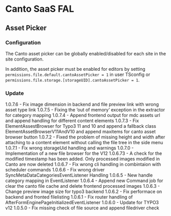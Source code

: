 # Canto SaaS FAL

## Asset Picker

### Configuration

The Canto asset picker can be globally enabled/disabled for each site
in the site configuration.

In addition, the asset picker must be enabled for editors
by setting `permissions.file.default.cantoAssetPicker = 1` in user TSconfig
or `permissions.file.storage.[storageUID].cantoAssetPicker = 1`.


### Update

1.0.7.6 - Fix image dimension in backend and file preview link with wrong asset type link
1.0.7.5 - Fixing the ‘out of memory’ exception in the extractor for category mapping
1.0.7.4 - Append frontend output for mdc assets url and append handling for different content elements
1.0.7.3 - Fix ElementAssestBrowser for Typo3 11 and 10 and append a fallback class ElementAssetBrowserV11AndV10 and append maxitems for canto asset browser button
1.0.7.2 - Fixed the problem of missing height and width after attaching to a content element without calling the file tree in the side menu
1.0.7.1 - Fix wrong storageUid handling and warnings
1.0.7.0 - Implementation of a new file browser for the V12
1.0.6.73 - A check for the modified timestamp has been added. Only processed images modified in Canto are now deleted
1.0.6.7 - Fix wrong cli handling in combintaion with scheduler commands
1.0.6.6 - Fix wrong driver SyncMetaDataCategoriesEventListener Handling
1.0.6.5 - New handle category mapping in EventListener
1.0.6.4 - Append new Command job for clear the canto file cache and delete frontend processed images
1.0.6.3 - Change preview image size for typo3 backend
1.0.6.2 - Fix performace on backend and fronted filelisting
1.0.6.1 - Fix router handling of AfterFormEnginePageInitializedEventListener
1.0.6.0 - Update for TYPO3 v12
1.0.5.0 - Fix missing check of file source and append filedriver check
